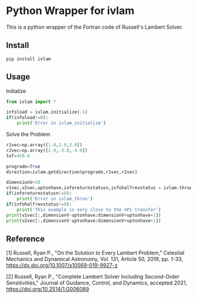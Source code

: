 # Python Wrapper for ivlam

This is a python wrapper of the Fortran code of Russell's Lambert Solver.

## Install
```
pip install ivlam
```

## Usage
Initialize 
```python
from ivlam import *

infoload = ivlam.initialize(-1)
if(infoload!=0):
    print('Error in ivlam_initialize')
```

Solve the Problem
```python
r1vec=np.array([1.0,2.0,3.0])  
r2vec=np.array([2.0,-3.0,-4.0])
tof=450.0

prograde=True
direction=ivlam.getdirection(prograde,r1vec,r2vec)

dimensionV=10
v1vec,v2vec,uptonhave,inforeturnstatusn,infohalfrevstatus = ivlam.thrun(r1vec,r2vec,tof,direction,dimensionV,dimensionV)
if(inforeturnstatusn!=0):
    print('Error in ivlam_thrun')
if(infohalfrevstatus!=0):
    print('This example is very close to the nPi transfer')
print(v1vec[:,dimensionV-uptonhave:dimensionV+uptonhave+1])
print(v2vec[:,dimensionV-uptonhave:dimensionV+uptonhave+1])
```

## Reference
 [1] Russell, Ryan P., "On the Solution to Every Lambert Problem," 
        Celestial Mechanics and Dynamical Astronomy, Vol. 131, Article 50, 2019, pp. 1-33, 
        https://dx.doi.org/10.1007/s10569-019-9927-z 

 [2] Russell, Ryan P., "Complete Lambert Solver Including Second-Order Sensitivities," 
        Journal of Guidance, Control, and Dynamics, accepted 2021,
        https://doi.org/10.2514/1.G006089 